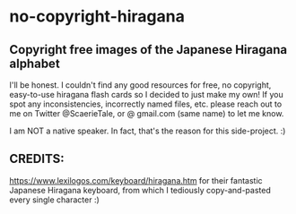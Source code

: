 # no-copyright-hiragana
## Copyright free images of the Japanese Hiragana alphabet
I'll be honest.  I couldn't find any good resources for free, no copyright, easy-to-use hiragana flash cards so I decided to just make my own!  If you spot any inconsistencies, incorrectly named files, etc. please reach out to me on Twitter @ScaerieTale, or @ gmail.com (same name) to let me know.

I am NOT a native speaker.  In fact, that's the reason for this side-project. :)

## CREDITS:
https://www.lexilogos.com/keyboard/hiragana.htm for their fantastic Japanese Hiragana keyboard, from which I tediously copy-and-pasted every single character :)
